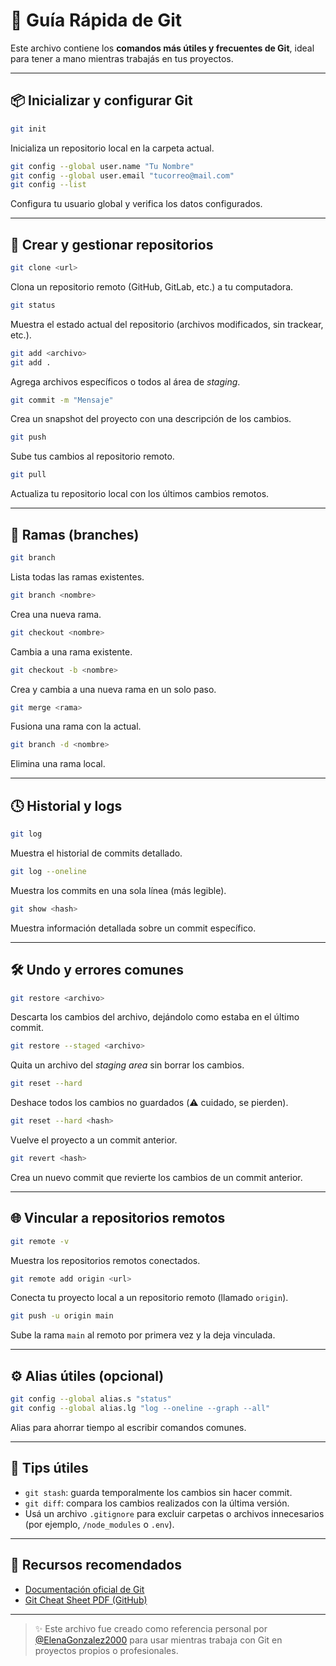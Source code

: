 # 🐙 Guía Rápida de Git

Este archivo contiene los **comandos más útiles y frecuentes de Git**, ideal para tener a mano mientras trabajás en tus proyectos.

---

## 📦 Inicializar y configurar Git

```bash
git init
```

Inicializa un repositorio local en la carpeta actual.

```bash
git config --global user.name "Tu Nombre"
git config --global user.email "tucorreo@mail.com"
git config --list
```

Configura tu usuario global y verifica los datos configurados.

---

## 📁 Crear y gestionar repositorios

```bash
git clone <url>
```

Clona un repositorio remoto (GitHub, GitLab, etc.) a tu computadora.

```bash
git status
```

Muestra el estado actual del repositorio (archivos modificados, sin trackear, etc.).

```bash
git add <archivo>
git add .
```

Agrega archivos específicos o todos al área de *staging*.

```bash
git commit -m "Mensaje"
```

Crea un snapshot del proyecto con una descripción de los cambios.

```bash
git push
```

Sube tus cambios al repositorio remoto.

```bash
git pull
```

Actualiza tu repositorio local con los últimos cambios remotos.

---

## 🔁 Ramas (branches)

```bash
git branch
```

Lista todas las ramas existentes.

```bash
git branch <nombre>
```

Crea una nueva rama.

```bash
git checkout <nombre>
```

Cambia a una rama existente.

```bash
git checkout -b <nombre>
```

Crea y cambia a una nueva rama en un solo paso.

```bash
git merge <rama>
```

Fusiona una rama con la actual.

```bash
git branch -d <nombre>
```

Elimina una rama local.

---

## 🕓 Historial y logs

```bash
git log
```

Muestra el historial de commits detallado.

```bash
git log --oneline
```

Muestra los commits en una sola línea (más legible).

```bash
git show <hash>
```

Muestra información detallada sobre un commit específico.

---

## 🛠️ Undo y errores comunes

```bash
git restore <archivo>
```

Descarta los cambios del archivo, dejándolo como estaba en el último commit.

```bash
git restore --staged <archivo>
```

Quita un archivo del *staging area* sin borrar los cambios.

```bash
git reset --hard
```

Deshace todos los cambios no guardados (⚠️ cuidado, se pierden).

```bash
git reset --hard <hash>
```

Vuelve el proyecto a un commit anterior.

```bash
git revert <hash>
```

Crea un nuevo commit que revierte los cambios de un commit anterior.

---

## 🌐 Vincular a repositorios remotos

```bash
git remote -v
```

Muestra los repositorios remotos conectados.

```bash
git remote add origin <url>
```

Conecta tu proyecto local a un repositorio remoto (llamado `origin`).

```bash
git push -u origin main
```

Sube la rama `main` al remoto por primera vez y la deja vinculada.

---

## ⚙️ Alias útiles (opcional)

```bash
git config --global alias.s "status"
git config --global alias.lg "log --oneline --graph --all"
```

Alias para ahorrar tiempo al escribir comandos comunes.

---

## 🧠 Tips útiles

- `git stash`: guarda temporalmente los cambios sin hacer commit.
- `git diff`: compara los cambios realizados con la última versión.
- Usá un archivo `.gitignore` para excluir carpetas o archivos innecesarios (por ejemplo, `/node_modules` o `.env`).

---

## 📎 Recursos recomendados

- [Documentación oficial de Git](https://git-scm.com/doc)
- [Git Cheat Sheet PDF (GitHub)](https://education.github.com/git-cheat-sheet-education.pdf)

---

> ✨ Este archivo fue creado como referencia personal por [@ElenaGonzalez2000](https://github.com/ElenaGonzalez2000) para usar mientras trabaja con Git en proyectos propios o profesionales.
